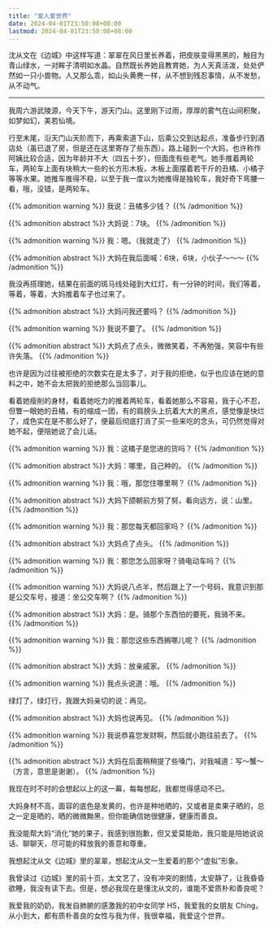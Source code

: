 ```yaml
---
title: "爱人爱世界"
date: 2024-04-01T23:50:08+08:00
lastmod: 2024-04-01T23:50:08+08:00
---
```


沈从文在《边城》中这样写道：翠翠在风日里长养着，把皮肤变得黑黑的，触目为青山绿水，一对眸子清明如水晶。自然既长养她且教育她，为人天真活泼，处处俨然如一只小兽物。人又那么乖，如山头黄麂一样，从不想到残忍事情，从不发愁，从不动气。

<!--more-->

----

我周六游武陵源，今天下午，游天门山。这里刚下过雨，厚厚的雾气在山间积聚，如梦如幻，美若仙境。

行至末尾，沿天门山天阶而下，再乘索道下山，后乘公交到达起点，准备步行到酒店处（虽已退了房，但是还在这里寄存了些东西）。路上碰到一个大妈，也许称作阿姨比较合适，因为年龄并不大（四五十岁），但面庞有些老气。她手推着两轮车，两轮车上面有块稍大一些的长方形木板，木板上面摆着若干斤的丑橘、小橘子等等水果。她推车推得不稳，以至于我一度以为她推得是独轮车，我好奇下弯腰一看，哦，没错，是两轮车。

{{% admonition warning %}}
我说：丑橘多少钱？
{{% /admonition %}}

{{% admonition abstract %}}
大妈说：7块。
{{% /admonition %}}

{{% admonition warning %}}
我：嗯。（我就走了）
{{% /admonition %}}

{{% admonition abstract %}}
大妈在我后面喊：6块，6块，小伙子～～～
{{% /admonition %}}

我没再搭理她，结果在前面的斑马线处碰到大红灯，有一分钟的时间，我们等着，等着，等着，大妈推着车子也过来了。

{{% admonition abstract %}}
大妈问我还要吗？
{{% /admonition %}}

{{% admonition warning %}}
我说不要了。
{{% /admonition %}}

{{% admonition abstract %}}
大妈点了点头，微微笑着，不再勉强，笑容中有些许失落。
{{% /admonition %}}

也许是因为过往被拒绝的次数实在是太多了，对于我的拒绝，似乎也应该在她的意料之中，她不会太把我的拒绝那么当回事儿。

看着她瘦削的身材，看着她吃力的推着两轮车，看着她那么不容易，我于心不忍，但瞥一眼她的丑橘，有的缩成一团，有的肩膀头上抗着大大的黑点，感觉像是快烂了，成色实在是不那么好了，便最后彻底打消了买一些来吃的念头，可仍然觉得对她不起，便陪她说了会儿话。

{{% admonition warning %}}
我：这橘子是您进的货吗？
{{% /admonition %}}

{{% admonition abstract %}}
大妈：哪里，自己种的。
{{% /admonition %}}

{{% admonition warning %}}
我：哦，那您住哪里啊？
{{% /admonition %}}

{{% admonition abstract %}}
大妈下颌朝前方努了努，看向远方，说：山里。
{{% /admonition %}}

{{% admonition warning %}}
我：那您每天都回家吗？
{{% /admonition %}}

{{% admonition abstract %}}
大妈点了点头。
{{% /admonition %}}

{{% admonition warning %}}
我：那您怎么回家呀？骑电动车吗？
{{% /admonition %}}

{{% admonition warning %}}
大妈说八点半，然后跟上了一个号码，我意识到那是公交车号，接道：坐公交车啊？
{{% /admonition %}}

{{% admonition abstract %}}
大妈：是。骑那个东西怕的要死，我骑不来。
{{% /admonition %}}

{{% admonition warning %}}
我：那您这些东西搁哪儿呢？
{{% /admonition %}}

{{% admonition abstract %}}
大妈：放亲戚家。
{{% /admonition %}}

{{% admonition warning %}}
我点头说道：哦。
{{% /admonition %}}

绿灯了，绿灯行，我跟大妈亲切的说：再见。

{{% admonition abstract %}}
大妈也说再见。
{{% /admonition %}}

{{% admonition warning %}}
我说恭喜您发财啊，然后就小跑往前去了。
{{% /admonition %}}

{{% admonition abstract %}}
大妈在后面稍稍提了些嗓门，对我喊道：写～蟹～（方言，意思是谢谢）。
{{% /admonition %}}

我现在时不时的会想起以上的这一幕，每每想起，我都觉得感动不已。

大妈身材不高，面容的底色是发黄的，也许是种地晒的，又或者是卖果子晒的，总之一定是晒的，晒的微微黝黑，但你能确信她很健康，健康而善良。

我没能帮大妈“消化”她的果子，我感到很抱歉，但又爱莫能助，我只能是陪她说说话、聊聊天，尽可能的释放我的善意和尊重。

我想起沈从文《边城》里的翠翠，想起沈从文一生爱着的那个“虚拟”形象。

我曾读过《边城》里的前十页，太文艺了，没有冲突的剧情，太安静了，让我昏昏欲睡，我没有读下去。但是，想必我现在是懂沈从文的，谁能不爱质朴和善良呢？

我爱我的奶奶，我发自肺腑的感激我的初中女同学 HS，我爱我的女朋友 Ching，从小到大，都有质朴善良的女性与我为伴，我很幸福，我爱这个世界。